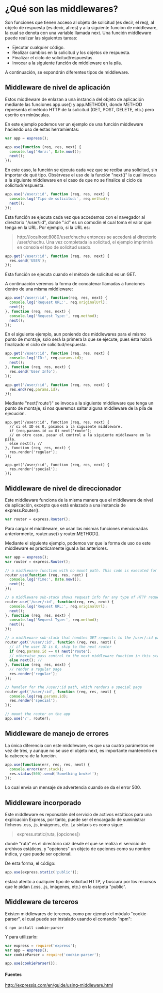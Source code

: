 # ¿Qué son las middlewares?

Son funciones que tienen acceso al objeto de solicitud (es decir, el req), al objeto de respuesta (es decir, al res)
 y a la siguiente función de middleware, la cual se denota con una variable llamada next. Una función middleware
puede realizar las siguientes tareas:

* Ejecutar cualquier código.
* Realizar cambios en la solicitud y los objetos de respuesta.
* Finalizar el ciclo de solicitud/respuestas.
* Invocar a la siguiente función de middleware en la pila.

A continuación, se expondrán diferentes tipos de middleware.

## Middleware de nivel de aplicación

Estos middleware de enlazan a una instancia del objeto de aplicación mediante las funciones app.use() y app.METHOD(),
donde METHOD representa el método HTTP de la solicitud (GET, POST, DELETE, etc.) pero escrito en minúsculas.

En este ejemplo podemos ver un ejemplo de una función middleware haciendo uso de estas herramientas:
```js
var app = express();

app.use(function (req, res, next) {
  console.log('Hora:', Date.now());
  next();
});
```
En este caso, la función se ejecuta cada vez que se reciba una solicitud, sin importar de qué tipo. Obsérvese el uso de la función "next()" la cual invoca a la siguiente middleware en el caso de que no se 
finalice el ciclo de solicitud/respuesta.

```js
app.use('/user/:id', function (req, res, next) {
  console.log('Tipo de solicitud:', req.method);
  next();
});
```
Esta función se ejecuta cada vez que accedemos con el navegador al directorio "/user/:id", donde ":id" es un
comodín el cual toma el valor que tenga en la URL. Por ejemplo, si la URL es:
> http://localhost:8080/user/chuchu
entonces se accederá al directorio /user/chuchu. Una vez completada la solicitud, el ejemplo imprimirá en consola
el tipo de solicitud usado.

```js
app.get('/user/:id', function (req, res, next) {
  res.send('USER');
});
```
Esta función se ejecuta cuando el método de solicitud es un GET.

A continuación veremos la forma de concatenar llamadas a funciones dentro de una misma middleware:
```js
app.use('/user/:id', function(req, res, next) {
  console.log('Request URL:', req.originalUrl);
  next();
}, function (req, res, next) {
  console.log('Request Type:', req.method);
  next();
});
```

En el siguiente ejemplo, aun poniendo dos middlewares para el mismo punto de montaje, solo será la primera
la que se ejecute, pues ésta habrá finalizado el ciclo de solicitud/respuesta.
```js
app.get('/user/:id', function (req, res, next) {
  console.log('ID:', req.params.id);
  next();
}, function (req, res, next) {
  res.send('User Info');
});

app.get('/user/:id', function (req, res, next) {
  res.end(req.params.id);
});
```

Mediante "next('route')" se invoca a la siguiente middleware que tenga un punto de montaje, si nos queremos
saltar alguna middleware de la pila de ejecución.
```jp
app.get('/user/:id', function (req, res, next) {
  // si el ID es 0, pasamos a la siguiente middleware. 
  if (req.params.id == 0) next('route');
  // en otro caso, pasar el control a la siguiente middleware en la pila.
  else next(); //
}, function (req, res, next) {
  res.render('regular');
});

app.get('/user/:id', function (req, res, next) {
  res.render('special');
});
```

## Middleware de nivel de direccionador
Este middleware funciona de la misma manera que el middleware de nivel de aplicación, excepto que está enlazado
a una instancia de express.Router().
```js
var router = express.Router();
```

Para cargar el middleware, se usan las mismas funciones mencionadas anteriormente, router.use() y router.METHOD().

Mediante el siguiente ejemplo, podemos ver que la forma de uso de este middleware es prácticamente igual a las anteriores.
```js
var app = express();
var router = express.Router();

// a middleware function with no mount path. This code is executed for every request to the router
router.use(function (req, res, next) {
  console.log('Time:', Date.now());
  next();
});

// a middleware sub-stack shows request info for any type of HTTP request to the /user/:id path
router.use('/user/:id', function(req, res, next) {
  console.log('Request URL:', req.originalUrl);
  next();
}, function (req, res, next) {
  console.log('Request Type:', req.method);
  next();
});

// a middleware sub-stack that handles GET requests to the /user/:id path
router.get('/user/:id', function (req, res, next) {
  // if the user ID is 0, skip to the next router
  if (req.params.id == 0) next('route');
  // otherwise pass control to the next middleware function in this stack
  else next(); //
}, function (req, res, next) {
  // render a regular page
  res.render('regular');
});

// handler for the /user/:id path, which renders a special page
router.get('/user/:id', function (req, res, next) {
  console.log(req.params.id);
  res.render('special');
});

// mount the router on the app
app.use('/', router);
```

## Middleware de manejo de errores

La única diferencia con este middleware, es que usa cuatro parámetros en vez de tres, y aunque no se use el 
objeto next, es importante mantenerlo en la cabecera de la función.
```js
app.use(function(err, req, res, next) {
  console.error(err.stack);
  res.status(500).send('Something broke!');
});
```
Lo cual envía un mensaje de advertencia cuando se da el error 500.

## Middleware incorporado

Este middleware es reponsable del servicio de activos estáticos para una explicación Express, por tanto,
puede ser el encargado de suministrar ficheros .css, .js, imágenes, etc. La sintaxis es como sigue:

> express.static(ruta, [opciones])

donde "ruta" es el directorio raíz desde el que se realiza el servicio de archivos estáticos, y "opciones" 
un objeto de opciones como su nombre indica, y que puede ser opcional.

De esta forma, el código:
```js
app.use(express.static('public'));
```
estará atento a cualquier tipo de solicitud HTTP, y buscará por los recursos que le pidan (.css, .js, imágenes, etc.)
en la carpeta "public".

## Middleware de terceros

Existen middlewares de terceros, como por ejemplo el módulo "cookie-parser", el cual puede ser instalado
usando el comando "npm":

```shell
$ npm install cookie-parser
```

Y para utilizarlo:
```js
var express = require('express');
var app = express();
var cookieParser = require('cookie-parser');

app.use(cookieParser());
```

#### Fuentes
http://expressjs.com/en/guide/using-middleware.html
